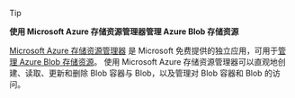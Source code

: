 > [!TIP]
> **使用 Microsoft Azure 存储资源管理器管理 Azure Blob 存储资源**
> 
> [Microsoft Azure 存储资源管理器](../articles/vs-azure-tools-storage-manage-with-storage-explorer.md) 是 Microsoft 免费提供的独立应用，可用于[管理 Azure Blob 存储资源](../articles/vs-azure-tools-storage-explorer-blobs.md)。 使用 Microsoft Azure 存储资源管理器可以直观地创建、读取、更新和删除 Blob 容器与 Blob，以及管理对 Blob 容器和 Blob 的访问。